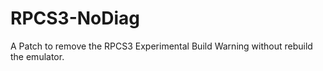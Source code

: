 # RPCS3-NoDiag

A Patch to remove the RPCS3 Experimental Build Warning without rebuild the emulator.